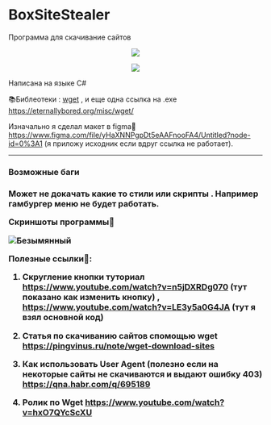 # BoxSiteStealer
Программа для скачивание сайтов


<p align = "center">
  <img src = "https://user-images.githubusercontent.com/51737588/194355691-77df5d60-1c08-43d6-9f1d-e4ee153c81e6.png">
</p>


<p align = "center">
  <img src = "https://img.shields.io/badge/%D0%9E%D0%A1%3A-Windows%207--10-blue">
</p>

Написана на языке C#

📚Библеотеки : <a href = "https://www.gnu.org/software/wget/">wget</a> , и еще одна  ссылка на .exe https://eternallybored.org/misc/wget/


Изначально я сделал макет в figma🎨 https://www.figma.com/file/yHaXNNPgpDt5eAAFnooFA4/Untitled?node-id=0%3A1  (я приложу исходник если вдруг ссылка не работает).

<hr>

<h3>Возможные баги<h3>

Может не докачать какие то стили  или скрипты . Например гамбургер меню не будет работать.


Скриншоты программы🦉

![Безымянный](https://user-images.githubusercontent.com/51737588/194356744-67c95622-bffd-40b0-a50d-25ab0cc0dee8.png)


Полезные ссылки🔗:

1) Скругление кнопки туториал https://www.youtube.com/watch?v=n5jDXRDg070 (тут показано как изменить кнопку) , https://www.youtube.com/watch?v=LE3y5a0G4JA (тут я взял основной код)

2) Статья по скачиванию сайтов спомощью wget https://pingvinus.ru/note/wget-download-sites

3) Как использовать User Agent (полезно если на некоторые сайты не скачиваются и выдают ошибку 403) https://qna.habr.com/q/695189

4) Ролик по Wget https://www.youtube.com/watch?v=hxO7QYcScXU
